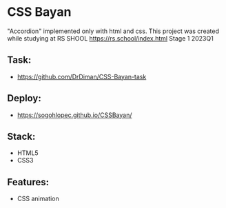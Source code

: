 # CSS Bayan
"Accordion" implemented only with html and css. This project was created while studying at RS SHOOL https://rs.school/index.html Stage 1 2023Q1

## Task:
* https://github.com/DrDiman/CSS-Bayan-task

## Deploy:
* https://sogohlopec.github.io/CSSBayan/

## Stack:
* HTML5
* CSS3

## Features:
* CSS animation